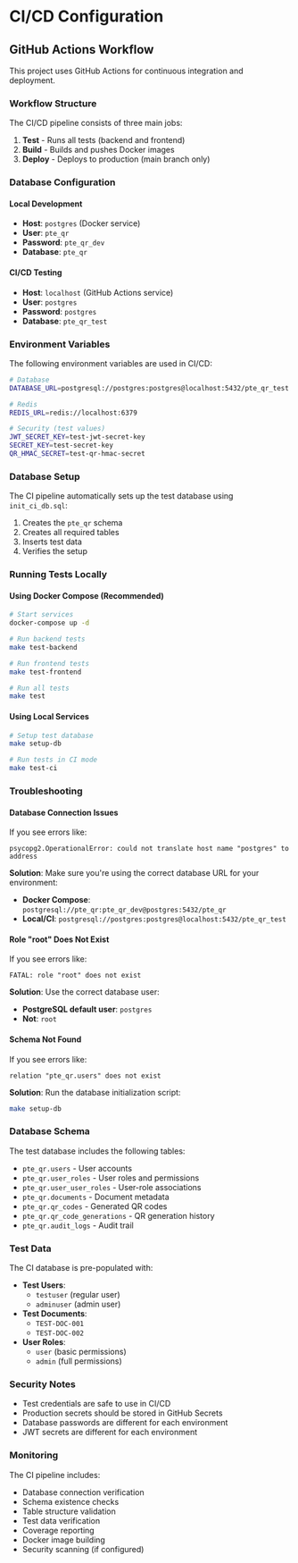 # CI/CD Configuration

## GitHub Actions Workflow

This project uses GitHub Actions for continuous integration and deployment.

### Workflow Structure

The CI/CD pipeline consists of three main jobs:

1. **Test** - Runs all tests (backend and frontend)
2. **Build** - Builds and pushes Docker images
3. **Deploy** - Deploys to production (main branch only)

### Database Configuration

#### Local Development
- **Host**: `postgres` (Docker service)
- **User**: `pte_qr`
- **Password**: `pte_qr_dev`
- **Database**: `pte_qr`

#### CI/CD Testing
- **Host**: `localhost` (GitHub Actions service)
- **User**: `postgres`
- **Password**: `postgres`
- **Database**: `pte_qr_test`

### Environment Variables

The following environment variables are used in CI/CD:

```bash
# Database
DATABASE_URL=postgresql://postgres:postgres@localhost:5432/pte_qr_test

# Redis
REDIS_URL=redis://localhost:6379

# Security (test values)
JWT_SECRET_KEY=test-jwt-secret-key
SECRET_KEY=test-secret-key
QR_HMAC_SECRET=test-qr-hmac-secret
```

### Database Setup

The CI pipeline automatically sets up the test database using `init_ci_db.sql`:

1. Creates the `pte_qr` schema
2. Creates all required tables
3. Inserts test data
4. Verifies the setup

### Running Tests Locally

#### Using Docker Compose (Recommended)
```bash
# Start services
docker-compose up -d

# Run backend tests
make test-backend

# Run frontend tests
make test-frontend

# Run all tests
make test
```

#### Using Local Services
```bash
# Setup test database
make setup-db

# Run tests in CI mode
make test-ci
```

### Troubleshooting

#### Database Connection Issues

If you see errors like:
```
psycopg2.OperationalError: could not translate host name "postgres" to address
```

**Solution**: Make sure you're using the correct database URL for your environment:

- **Docker Compose**: `postgresql://pte_qr:pte_qr_dev@postgres:5432/pte_qr`
- **Local/CI**: `postgresql://postgres:postgres@localhost:5432/pte_qr_test`

#### Role "root" Does Not Exist

If you see errors like:
```
FATAL: role "root" does not exist
```

**Solution**: Use the correct database user:

- **PostgreSQL default user**: `postgres`
- **Not**: `root`

#### Schema Not Found

If you see errors like:
```
relation "pte_qr.users" does not exist
```

**Solution**: Run the database initialization script:

```bash
make setup-db
```

### Database Schema

The test database includes the following tables:

- `pte_qr.users` - User accounts
- `pte_qr.user_roles` - User roles and permissions
- `pte_qr.user_user_roles` - User-role associations
- `pte_qr.documents` - Document metadata
- `pte_qr.qr_codes` - Generated QR codes
- `pte_qr.qr_code_generations` - QR generation history
- `pte_qr.audit_logs` - Audit trail

### Test Data

The CI database is pre-populated with:

- **Test Users**:
  - `testuser` (regular user)
  - `adminuser` (admin user)
- **Test Documents**:
  - `TEST-DOC-001`
  - `TEST-DOC-002`
- **User Roles**:
  - `user` (basic permissions)
  - `admin` (full permissions)

### Security Notes

- Test credentials are safe to use in CI/CD
- Production secrets should be stored in GitHub Secrets
- Database passwords are different for each environment
- JWT secrets are different for each environment

### Monitoring

The CI pipeline includes:

- Database connection verification
- Schema existence checks
- Table structure validation
- Test data verification
- Coverage reporting
- Docker image building
- Security scanning (if configured)
